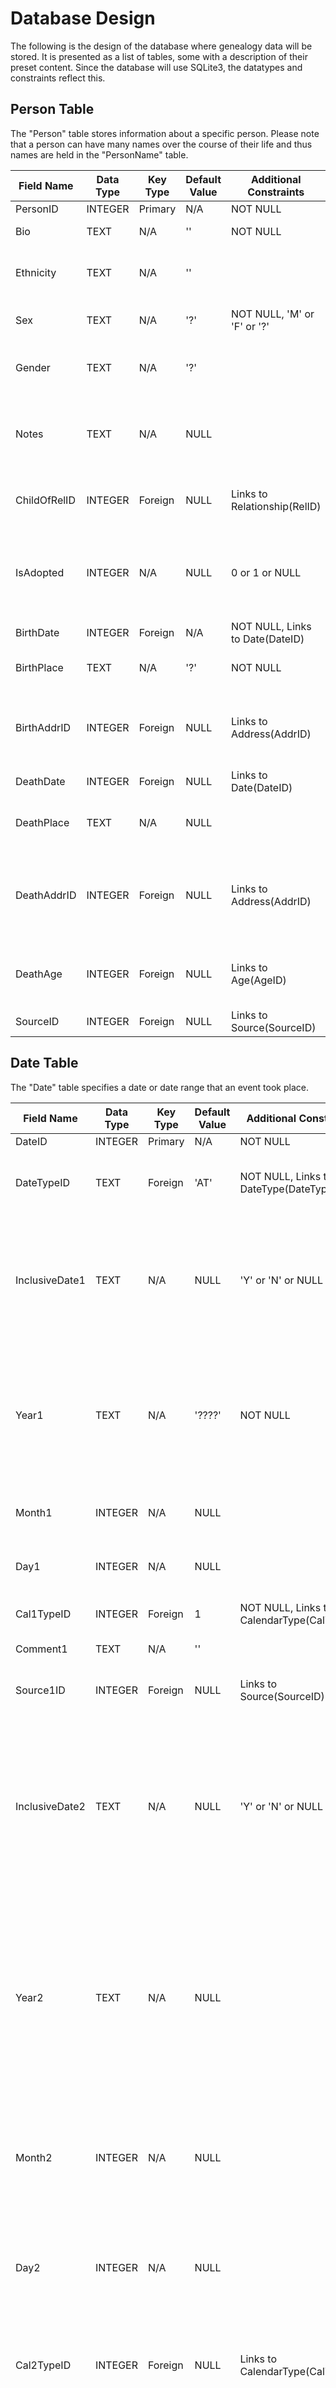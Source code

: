 # Database Design

The following is the design of the database where genealogy data will be stored.  It is presented as a list of tables, some with a description of their preset content.  Since the database will use SQLite3, the datatypes and constraints reflect this.

## Person Table

The "Person" table stores information about a specific person.  Please note that a person can have many names over the course of their life and thus names are held in the "PersonName" table.

Field Name   | Data Type | Key Type | Default Value | Additional Constraints          | Description 
------------ | --------- | -------- | ------------- | ------------------------------- | -----------
PersonID     | INTEGER   | Primary  | N/A           | NOT NULL                        | (RowID) ID
Bio          | TEXT      | N/A      | ''            | NOT NULL                        | Biography of person
Ethnicity    | TEXT      | N/A      | ''            |                                 | Description of Ethnicity (or NULL if unknown)
Sex          | TEXT      | N/A      | '?'           | NOT NULL, 'M' or 'F' or '?'     | Chromosonal Sex ('M', 'F' or '?' if unknown)
Gender       | TEXT      | N/A      | '?'           |                                 | Description of Gender (or '?' if unknown), will often match sex
Notes        | TEXT      | N/A      | NULL          |                                 | Any notes that aren't necessarily official but should nonetheless be recorded about a person
ChildOfRelID | INTEGER   | Foreign  | NULL          | Links to Relationship(RelID)    | Biological child of this relationship (or NULL if unknown)
IsAdopted    | INTEGER   | N/A      | NULL          | 0 or 1 or NULL                  | Specifies that the person was adopted.  Not required as this data is also included in the AdoptFoster table
BirthDate    | INTEGER   | Foreign  | N/A           | NOT NULL, Links to Date(DateID) | Date of Birth
BirthPlace   | TEXT      | N/A      | '?'           | NOT NULL                        | Birth Place Name (or '?' if unknown)
BirthAddrID  | INTEGER   | Foreign  | NULL          | Links to Address(AddrID)        | Birth Place Address ID (or NULL if not applicable, linked value is '?' if unknown)
DeathDate    | INTEGER   | Foreign  | NULL          | Links to Date(DateID)           | Death Date (or NULL if still alive)
DeathPlace   | TEXT      | N/A      | NULL          |                                 | Death Place Name (or NULL if still alive, '?' if unknown)
DeathAddrID  | INTEGER   | Foreign  | NULL          | Links to Address(AddrID)        | Death Place Address ID (or NULL if not applicable or still alive, Linked value is '?' if unknown)
DeathAge     | INTEGER   | Foreign  | NULL          | Links to Age(AgeID)             | Age at Death (or NULL if still alive, linked value is NULL:NULL:NULL if unknown)
SourceID     | INTEGER   | Foreign  | NULL          | Links to Source(SourceID)       | Source (or NULL if none)


## Date Table

The "Date" table specifies a date or date range that an event took place.

Field Name     | Data Type | Key Type | Default Value | Additional Constraints                     | Description 
-------------- | --------- | -------- | ------------- | ------------------------------------------ | -----------
DateID         | INTEGER   | Primary  | N/A           | NOT NULL                                   | (RowID) ID
DateTypeID     | TEXT      | Foreign  | 'AT'          | NOT NULL, Links to DateType(DateTypeID)    | Type of Date.  If 'BET', use '2' fields as well
InclusiveDate1 | TEXT      | N/A      | NULL          | 'Y' or 'N' or NULL                         | Does the date range include the date specified, Yes or No?  (NULL for "At" and "About" dates)
Year1          | TEXT      | N/A      | '????'        | NOT NULL                                   | At least 4 digits, replace any digit with '?' if unknown (e.g. 194? for between 1940 and 1949)
Month1         | INTEGER   | N/A      | NULL          |                                            | Month number or NULL if unknown
Day1           | INTEGER   | N/A      | NULL          |                                            | Day number or NULL if unknown
Cal1TypeID     | INTEGER   | Foreign  | 1             | NOT NULL, Links to CalendarType(CalTypeID) | Type of Calendar specified
Comment1       | TEXT      | N/A      | ''            |                                            | Comment on the Date
Source1ID      | INTEGER   | Foreign  | NULL          | Links to Source(SourceID)                  | Source for Date 1 (or NULL if none)
InclusiveDate2 | TEXT      | N/A      | NULL          | 'Y' or 'N' or NULL                         | Only used if DateTypeID is 'BET', otherwise NULL; Does the date range include the date specified, Yes or No?  (NULL also for "At" dates)
Year2          | TEXT      | N/A      | NULL          |                                            | Only used if DateTypeID is 'BET', otherwise NULL; At least 4 digits, replace any digit with '?' if unknown (e.g. 194? for between 1940 and 1949)
Month2         | INTEGER   | N/A      | NULL          |                                            | Only used if DateTypeID is 'BET', otherwise NULL; Month number or NULL also if unknown
Day2           | INTEGER   | N/A      | NULL          |                                            | Only used if DateTypeID is 'BET', otherwise NULL; Day number or NULL also if unknown
Cal2TypeID     | INTEGER   | Foreign  | NULL          | Links to CalendarType(CalTypeID)           | Only used if DateTypeID is 'BET', otherwise NULL; Type of Calendar specified
Comment2       | TEXT      | N/A      | NULL          |                                            | Only used if DateTypeID is 'BET', otherwise NULL; Comment on the Date
Source2ID      | INTEGER   | Foreign  | NULL          | Links to Source(SourceID)                  | Only used if DateTypeID is 'BET', otherwise NULL; Source for Date 2 (or NULL also if none)

Note that "FROM" dates are implemented as "AFTER" with "InclusiveDate1" set to 'Y', "TO" dates are "BEFORE" with "InclusiveDate1" set to 'Y' and "FROM ... TO ..." dates are implemented as "BETWEEN" dates with both "InclusiveDate" fields set to 'Y'.


## DateType Table

The "DateType" table details the type of date specified in the "Date" table.

Field Name   | Data Type | Key Type | Default Value | Additional Constraints | Description 
------------ | --------- | -------- | ------------- | ---------------------- | -----------
DateTypeID   | TEXT      | Primary  | N/A           | NOT NULL               | Indexes the types
DateTypeTxt  | TEXT      | N/A      | ''            | NOT NULL, UNIQUE       | Full date types

### Predefined Contents

This table has predefined contents as follows:

DateTypeID | DateTypeTxt
---------- | -----------
AT         | At
ABT        | About
BEF        | Before
AFT        | After
BET        | Between


## CalendarType Table

The "CalendarType" table details the type of calendar used for the date specified in the "Date" table.

Field Name   | Data Type | Key Type | Default Value | Additional Constraints | Description 
------------ | --------- | -------- | ------------- | ---------------------- | -----------
CalTypeID    | INTEGER   | Primary  | N/A           | NOT NULL               | (RowID) Index of the types
CalTypeName  | TEXT      | N/A      | ''            | NOT NULL, UNIQUE       | Names of the types

### Predefined Contents

This table has predefined contents as follows:

CalTypeID  | CalTypeName
---------- | -----------
1          | Gregorian
2          | Julian
3          | Hebrew
4          | French
5          | Roman
6          | Unknown
7          | Other

In the case of type 7 ("Other"), the calendar type should be specified in the comment in the "Date" table.


## Age

The "Age" table specifies the age or age range of a person when an event took place.

Field Name     | Data Type | Key Type | Default Value | Additional Constraints                     | Description 
-------------- | --------- | -------- | ------------- | ------------------------------------------ | -----------
AgeID          | INTEGER   | Primary  | N/A           | NOT NULL                                   | (RowID) ID
AgeTypeID      | TEXT      | Foreign  | 'AT'          | NOT NULL, Links to AgeType(AgeTypeID)      | Type of Age.  If 'BET', use '2' fields as well
InclusiveAge1  | TEXT      | N/A      | 'Y'           | 'Y' or 'N' or NULL                         | Does the age range include the age specified, Yes or No?  (NULL for "AT" and "ABT" ages, otherwise default Yes)
UseMonths1     | INTEGER   | N/A      | 1             | NOT NULL, 0 or 1                           | Are we using the Months field?  Specifically, the age could only be known in the days:years form.
NumYears1      | INTEGER   | N/A      | NULL          |                                            | Number of Years (or NULL if unknown)
NumMonths1     | INTEGER   | N/A      | NULL          |                                            | Number of Months (or NULL if unknown or not applicable (see UseMonths1 field))
NumDays1       | INTEGER   | N/A      | NULL          |                                            | Number of Days (or NULL if unknown)
Comment1       | TEXT      | N/A      | NULL          |                                            | Comment on the Age
Source1ID      | INTEGER   | Foreign  | NULL          | Links to Source(SourceID)                  | Source for Age 1 (or NULL if none)
InclusiveAge2  | TEXT      | N/A      | NULL          | 'Y' or 'N' or NULL                         | Only used if AgeTypeID is 'BET', otherwise NULL; Does the age range include the age specified, Yes or No?  (NULL default for most AgeTypeIDs, otherwise default Yes)
UseMonths2     | INTEGER   | N/A      | NULL          | 0 or 1 or NULL                             | Only used if AgeTypeID is 'BET', otherwise NULL; Are we using the Months field?  Specifically, the age could only be known in the days:years form.
NumYears2      | INTEGER   | N/A      | NULL          |                                            | Only used if AgeTypeID is 'BET', otherwise NULL; Number of Years (or NULL also if unknown)
NumMonths2     | INTEGER   | N/A      | NULL          |                                            | Only used if AgeTypeID is 'BET', otherwise NULL; Number of Months (or NULL also if unknown or not applicable (see UseMonths2 field))
NumDays2       | INTEGER   | N/A      | NULL          |                                            | Only used if AgeTypeID is 'BET', otherwise NULL; Number of Days (or NULL also if unknown)
Comment2       | TEXT      | N/A      | NULL          |                                            | Only used if AgeTypeID is 'BET', otherwise NULL; Comment on the Age
Source2ID      | INTEGER   | Foreign  | NULL          | Links to Source(SourceID)                  | Only used if AgeTypeID is 'BET', otherwise NULL; Source for Age 2 (or NULL also if none)


## AgeType Table

The "AgeType" table details the type of age specified in the "Age" table.

Field Name | Data Type | Key Type | Default Value | Additional Constraints | Description 
---------- | --------- | -------- | ------------- | ---------------------- | -----------
AgeTypeID  | TEXT      | Primary  | N/A           | NOT NULL               | Indexes the types
AgeTypeTxt | TEXT      | N/A      | ''            | UNIQUE, NOT NULL       | Full Age types

### Predefined Contents

This table has predefined contents as follows:

AgeTypeID | AgeTypeTxt
--------- | ----------
AT        | At
ABT       | About
BEF       | Before
AFT       | After
BET       | Between


## PersonName Table

The "PersonName" table stores the various names that a person uses over the course of their lifetime.

Field Name     | Data Type | Key Type | Default Value | Additional Constraints                     | Description 
-------------- | --------- | -------- | ------------- | ------------------------------------------ | -----------
NameID         | INTEGER   | Primary  | N/A           | NOT NULL                                   | (RowID) ID
PersonID       | INTEGER   | Foreign  | N/A           | NOT NULL, Links to Person(PersonID)        | The person whose name this is
UseStartDateID | INTEGER   | Foreign  | N/A           | NOT NULL, Links to Date(DateID)            | The date at which the person started using the name
UseEndDateID   | INTEGER   | Foreign  | NULL          | Links to Date(DateID)                      | The date at which the person stopped using this name, this can be NULL if they are still using it.
FamilyName     | TEXT      | N/A      | '?'           |                                            | Family Name(s) (usually Surname): can be NULL if not applicable, or '?' if unknown.  Use '???' for illegible letters. 
GivenName      | TEXT      | N/A      | '?'           |                                            | Given Name(s) (not middle names though - just those you'd address them by): can be NULL if not applicable, or '?' if unknown.  Use '???' for illegible letters.
Patronymic     | TEXT      | N/A      | NULL          |                                            | Patronymic if used: can be NULL if not applicable, or '?' if unknown.  Use '???' for illegible letters.
OtherNames     | TEXT      | N/A      | NULL          |                                            | Middle names etc.: can be NULL if not applicable, or '?' if unknown.  Use '???' for illegible letters.
TitlePrefix    | TEXT      | N/A      | NULL          |                                            | Title part used at the beginning of the name: can be NULL if not applicable, or '?' if unknown.  Use '???' for illegible letters.
TitleSuffix    | TEXT      | N/A      | NULL          |                                            | Title part used at the end of the name: can be NULL if not applicable, or '?' if unknown.  Use '???' for illegible letters.
TitleInterPart | TEXT      | N/A      | NULL          |                                            | Title part used during the name (e.g. 'of'): can be NULL if not applicable, or '?' if unknown.  Use '???' for illegible letters.
NameFormat     | TEXT      | N/A      | 'G F'         | NOT NULL                                   | Order in which the names go: 'G' for Given Name, 'F' for Family Name, 'P' for Patronymic, 'O' for other names, 'T' for Title Prefix, 'S' for Title Suffix, 'I' for Title InterPart.  Can be '?' if unknown.
PhoneticName   | TEXT      | N/A      | NULL          |                                            | How to pronounce the name: can be NULL if not applicable, or '?' if unknown.
PartsGuessed   | INTEGER   | N/A      | 0             | NOT NULL, 0 or 1                           | If 1, name contains guessed or illegible parts.
Comments       | TEXT      | N/A      | NULL          |                                            | Any comments on this name
SourceID       | INTEGER   | Foreign  | NULL          | Links to Source(SourceID)                  | Source (or NULL if none)


## PhysDesc Table

The "PhysDesc" table stores any physical descriptions of a person that have been documented.

Field Name  | Data Type | Key Type | Default Value | Additional Constraints              | Description 
----------- | --------- | -------- | ------------- | ----------------------------------- | -----------
PhysDescID  | INTEGER   | Primary  | N/A           | NOT NULL                            | (RowID) ID of Physical Description
PersonID    | INTEGER   | Foreign  | N/A           | NOT NULL, Links to Person(PersonID) | The person that this is the physical description of
PhysDescTxt | TEXT      | N/A      | ''            | NOT NULL                            | The Physical Description of the person
DescDate    | INTEGER   | Foreign  | N/A           | NOT NULL, Links to Date(DateID)     | The date of the Physical Description
Notes       | TEXT      | N/A      | NULL          |                                     | Any notes, however unofficial, about the description
SourceID    | INTEGER   | Foreign  | NULL          | Links to Source(SourceID)           | Source (or NULL if none)


## Beliefs

The "Beliefs" table stores the belief systems that a person subscribes to, whether a religious or political affiliation or something else.

Field Name     | Data Type | Key Type | Default Value | Additional Constraints                      | Description 
-------------- | --------- | -------- | ------------- | ------------------------------------------- | -----------
BeliefsID      | INTEGER   | Primary  | N/A           | NOT NULL                                    | (RowID) ID of Belief System
PersonID       | INTEGER   | Foreign  | N/A           | NOT NULL, Links to Person(PersonID)         | The Person for whom this is a belief system
BeliefTypeID   | INTEGER   | Foreign  | 1             | NOT NULL, Links to BeliefType(BeliefTypeID) | The type of Belief System
Description    | TEXT      | N/A      | ''            | NOT NULL                                    | Description of Belief System
StartDate      | INTEGER   | Foreign  | N/A           | NOT NULL, Links to Date(DateID)             | When the person started believing this (links to '?' values if unknown)
EndDate        | INTEGER   | Foreign  | NULL          | Links to Date(DateID)                       | When the person stopped believing this, or NULL if they never stopped (links to '?' values if unknown)
Comments       | TEXT      | N/A      | NULL          |                                             | Comments
SourceID       | INTEGER   | Foreign  | NULL          | Links to Source(SourceID)                   | Source (or NULL if none)


## BeliefType Table

The "BeliefType" table stores the types of belief system that a person can subscribe to, such as "Religious" or "Political".

Field Name    | Data Type | Key Type | Default Value | Additional Constraints | Description 
------------- | --------- | -------- | ------------- | ---------------------- | -----------
BeliefTypeID  | INTEGER   | Primary  | N/A           | NOT NULL               | (RowID) ID of the type of belief system
BeliefTypeTxt | TEXT      | N/A      | ''            | NOT NULL, UNIQUE       | The belief system type

### Predefined Contents

This table has predefined contents as follows:

BeliefTypeID | BeliefTypeTxt
------------ | ----------
1            | Religion
2            | Cult
3            | Political
4            | Other Formal
5            | Informal Attribute
6            | Other

Please note that "athiest" is an attribute of a belief system, so would fall under category 5 ("Informal Attribute").


## Nationality Table

The "Nationality" table stores the nationality or tribal affiliation of a person.  A person can have many overlapping nationalities or tribal affiliations.

Field Name     | Data Type | Key Type | Default Value | Additional Constraints                      | Description 
-------------- | --------- | -------- | ------------- | ------------------------------------------- | -----------
NatID          | INTEGER   | Primary  | N/A           | NOT NULL                                    | (RowID) ID of Nationality/Tribal Affiliation
PersonID       | INTEGER   | Foreign  | N/A           | NOT NULL, Links to Person(PersonID)         | The person for whom this Nationality/Tribal Affiliation applies
AffilTypeID    | INTEGER   | Foreign  | 2             | NOT NULL, Links to AffilType(AffilTypeID)   | Type of Affiliation
Description    | TEXT      | N/A      | ''            | NOT NULL                                    | Description of Affiliation
IDCode         | TEXT      | N/A      | NULL          |                                             | Identity Code (or NULL if not applicable, or '?' if unknown)
StartDate      | INTEGER   | Foreign  | N/A           | NOT NULL, Links to Date(DateID)             | The start date of the Affiliation
EndDate        | INTEGER   | Foreign  | NULL          | Links to Date(DateID)                       | The end date of the affiliation, or NULL if is hasn't ended.
ConvertedToID  | INTEGER   | Foreign  | NULL          | Links to Nationality(NatID)                 | The ID of the nationality it changed into if a nationality/affiliation type was converted to another, otherwise NULL.
Comments       | TEXT      | N/A      | NULL          |                                             | Any comments about this
SourceID       | INTEGER   | Foreign  | NULL          | Links to Source(SourceID)                   | Source (or NULL if none)


## AffilType Table

The "AffilType" table stores the type of affiliation detailed in the "Nationality" table.

Field Name   | Data Type | Key Type | Default Value | Additional Constraints | Description 
------------ | --------- | -------- | ------------- | ---------------------- | -----------
AffilTypeID  | INTEGER   | Primary  | N/A           | NOT NULL               | (RowID) ID of the Affilliation Type
AffilTypeTxt | TEXT      | N/A      | ''            | NOT NULL, UNIQUE       | Affilliation Type in full

### Predefined Contents

This table has predefined contents as follows:

AffilTypeID | AffilTypeTxt
----------- | ------------
1           | Tribe
2           | National Citizen
3           | Freedom to Remain
4           | Working Visa
5           | Permanent Residency
6           | Other


## AdoptFoster Table

The "AdoptFoster" table details the adoption or fosterhood of a person by a relationship.  Note that this can be a dummy relationship for adoption by single people not in relationships.

Field Name     | Data Type | Key Type | Default Value | Additional Constraints                             | Description 
-------------- | --------- | -------- | ------------- | -------------------------------------------------- | -----------
AdoptFosterID  | INTEGER   | Primary  | N/A           | NOT NULL                                           | (RowID) Adoption/Fosterhood ID
ByRelationship | INTEGER   | Foreign  | NULL          | Links to Relationship(RelID)                       | Adopted by Relationship ID (or NULL if unknown)
PersonID       | INTEGER   | Foreign  | N/A           | NOT NULL, Links to Person(PersonID)                | The person who was adopted
AdFosDate      | INTEGER   | Foreign  | N/A           | NOT NULL, Links to Date(DateID)                    | The date of the Adoption/Fosterhood.  Linked values are '?' if unknown
AdFosEndDate   | INTEGER   | Foreign  | NULL          | Links to Date(DateID)                              | The date the Adoption/Fosterhood ended or NULL if Not Applicable.  Linked values are '?' if unknown
AdoptTypeID    | INTEGER   | Foreign  | 1             | NOT NULL, Links to AdoptType(AdoptTypeID)          | The type of adoption or fosterhood
Description    | TEXT      | N/A      | ''            | NOT NULL                                           | Description of the Adoption/Fosterhood
PersonTypeID   | INTEGER   | Foreign  | 0             | NOT NULL, Links to AdoptPersonType(AdPersonTypeID) | Code for the person in the relationship adopting/fostering this person.
SourceID       | INTEGER   | Foreign  | NULL          | Links to Source(SourceID)                          | Source (or NULL if none)


## AdoptPersonType Table

The "AdoptPersonType" table details the who in a relationship is adopting/fostering a child, as descripted in the "AdoptFoster" table.

Field Name       | Data Type | Key Type | Default Value | Additional Constraints | Description 
---------------- | --------- | -------- | ------------- | ---------------------- | -----------
AdPersonTypeID   | INT       | Primary  | N/A           | NOT NULL, UNIQUE       | ID for person adopted type
AdPersonTypeDesc | TEXT      | N/A      | ''            | NOT NULL, UNIQUE       | Description of person adopted type

Note that since AdPersonTypeID is *NOT* the RowID, to avoid it being declared as such, the datatype *MUST* be written as `INT`.

### Predefined Contents

This table has predefined contents as follows:

AdPersonTypeID | AdPersonTypeDesc
-------------- | ----------------
0              | Unknown
1              | Person 1 Only
2              | Person 2 Only
3              | Both people in relationship


## AdoptType Table

The "AdoptType" table describes the type of adoption detailed in the "AdoptFoster" table.

Field Name   | Data Type | Key Type | Default Value | Additional Constraints | Description 
------------ | --------- | -------- | ------------- | ---------------------- | -----------
AdoptTypeID  | INTEGER   | Primary  | N/A           | NOT NULL               | (RowID) Adoption/Fosterhood Type ID
AdoptTypeTxt | TEXT      | N/A      | ''            | NOT NULL, UNIQUE       | Full Adoption/Fosterhood Type

### Predefined Contents

This table has predefined contents as follows:

AdoptTypeID | AdoptTypeTxt
----------- | ------------
1           | Legal Adoption
2           | Informal Adoption
3           | Fosterhood
4           | Other



## Relationship Table

The "Relationship" table describes details of the relationship between two people.  If a relationship includes more than two people (e.g. a polyamorous romantic relationship), multiple records will need to be entered in the "Relationship" table.

Field Name   | Data Type | Key Type | Default Value | Additional Constraints                      | Description 
------------ | --------- | -------- | ------------- | ------------------------------------------- | -----------
RelID        | INTEGER   | Primary  | N/A           | NOT NULL                                    | (RowID) ID of the relationship
Person1ID    | INTEGER   | Foreign  | N/A           | NOT NULL, Links to Person(PersonID)         | First person in relationship
Person2ID    | INTEGER   | Foreign  | NULL          | Links to Person(PersonID)                   | Second person in relationship or NULL if unknown (or also NULL if N/A in adoption)
RelTypeID    | INTEGER   | Foreign  | 7             | NOT NULL, Links to RelType(RelTypeID)       | The type of relationship
IsRomantic   | INTEGER   | N/A      | 1             | 0 or 1 or NULL                              | Is the relationship a romantic or a platonic one? (NULL if unknown)
Description  | TEXT      | N/A      | ''            | NOT NULL                                    | Description of the Relationship
RelEndTypeID | INTEGER   | Foreign  | 4             | NOT NULL, Links to RelEndType(RelEndTypeID) | The way the relationship ended
RelEndDesc   | TEXT      | N/A      | ''            | NOT NULL                                    | Description of how the relationship ended
ConvRelID    | INTEGER   | Foreign  | NULL          | Links to Relationship(RelID)                | If the Relationship End Type ID is 3 (converted), this links to the relationship it converted into.
Notes        | TEXT      | N/A      | NULL          |                                             | Any notes, however unofficial, on this relationship
SourceID     | INTEGER   | Foreign  | NULL          | Links to Source(SourceID)                   | Source (or NULL if none)


## RelType Table

The "RelType" table describes the type of relationship detailed in the "Relationship" table.  It includes a "Dummy" type for use in single-person adoptions.

Field Name   | Data Type | Key Type | Default Value | Additional Constraints | Description 
------------ | --------- | -------- | ------------- | ---------------------- | -----------
RelTypeID    | INTEGER   | Primary  | N/A           | NOT NULL               | (RowID) ID of the Relationship Type
RelTypeTxt   | TEXT      | N/A      | ''            | NOT NULL, UNIQUE       | Full Relationship Type
CanHaveChild | INTEGER   | N/A      | 1             | NOT NULL, 0 or 1       | Can this relationship type give birth to a child?

### Predefined Contents

This table has predefined contents as follows:

RelTypeID | RelTypeTxt                   | CanHaveChild | *Comment*
--------- | ---------------------------- | ------------ | ---------
1         | Sperm/Egg donor              | 1            | 
2         | Surrogate                    | 1            | 
3         | Very Short Term Relationship | 1            | *(e.g. one-night's stand)*
4         | Short Term Relationship      | 1            | 
5         | Long Term Relationship       | 1            | 
6         | Formal Engagement            | 1            | 
7         | Marriage                     | 1            | 
8         | Civil Partnership            | 1            | 
9         | Friends                      | 0            | 
10        | Sexual Friendship            | 1            | *(Friends with benefits)*
11        | Godparent/Godchild           | 0            | *(Person 1 is Godparent, Person 2 is Godchild)*
12        | Witness at marriage          | 0            | *(Person 1 is wed, Person 2 is Witness)*
13        | Other                        | 1            | 
14        | (Dummy)                      | 0            | *(Dummy relationship for single-person adoptions)*


## RelEndType Table

The "RelEndType" table describes the way a relationship (detailed in the "Relationship" table) has ended.  If the type is 3 ("Converted"), the relationship table includes the relationship the current one converted into.

Field Name    | Data Type | Key Type | Default Value | Additional Constraints | Description 
------------- | --------- | -------- | ------------- | ---------------------- | -----------
RelEndTypeID  | INTEGER   | Primary  | N/A           | NOT NULL               | (RowID) ID of the Relationship End Type
RelEndTypeTxt | TEXT      | N/A      | ''            | NOT NULL, UNIQUE       | Full Relationship End Type

### Predefined Contents

This table has predefined contents as follows:

RelEndTypeID | RelEndTypeTxt | *Comment*
------------ | ------------- | ---------
1            | Split         | *(e.g. Divorce, Anullment, etc)*
2            | Death         | *(of a Participant)*
3            | Converted     | *(into another relationship type)*
4            | Unknown       |   


## Job Table

The "Job" table details the form of employment a person has.  This employment may be paid or unpaid.

Field Name     | Data Type | Key Type | Default Value | Additional Constraints              | Description 
-------------- | --------- | -------- | ------------- | ----------------------------------- | -----------
JobID          | INTEGER   | Primary  | N/A           | NOT NULL                            | (RowID) ID of Job
PersonID       | INTEGER   | Foreign  | N/A           | NOT NULL, Links to Person(PersonID) | Person whose job this is
JobTitle       | TEXT      | N/A      | ''            | NOT NULL                            | Title of Job
JobDescription | TEXT      | N/A      | ''            | NOT NULL                            | Description of Job
PayDescription | TEXT      | N/A      | '?'           | NOT NULL                            | Description of Pay or '?' if pay is unknown
StartDate      | INTEGER   | Foreign  | N/A           | NOT NULL, Links to Date(DateID)     | Date the person started the Job
EndDate        | INTEGER   | Foreign  | NULL          | Links to Date(DateID)               | Date the person ended the job (or NULL if the job is still ongoing)
Comments       | TEXT      | N/A      | NULL          |                                     | Comments on the Job
SourceID       | INTEGER   | Foreign  | NULL          | Links to Source(SourceID)           | Source (or NULL if none)


## Address Table

The "Address" table details the addresses of various locations.

Field Name     | Data Type | Key Type | Default Value | Additional Constraints    | Description 
-------------- | --------- | -------- | ------------- | ------------------------- | -----------
AddrID         | INTEGER   | Primary  | N/A           | NOT NULL                  | (RowID) ID of Address
Description    | TEXT      | N/A      | ''            | NOT NULL                  | Description of Address
AddrNameNum    | TEXT      | N/A      | '?'           | NOT NULL                  | Address Name or Number (or '?' if unknown)
AddrLine2      | TEXT      | N/A      | NULL          |                           | Address Line 2 (or NULL if not applicable)
AddrRoad       | TEXT      | N/A      | NULL          |                           | Address Road (or '?' if unknown, or NULL if not applicable)
AddrSettlement | TEXT      | N/A      | NULL          |                           | Settlement (or '?' if unknown, or NULL if not applicable)
AddrBorough    | TEXT      | N/A      | NULL          |                           | Borough  (or '?' if unknown, or NULL if not applicable)
AddrCounty     | TEXT      | N/A      | NULL          |                           | County  (or '?' if unknown, or NULL if not applicable)
AddrState      | TEXT      | N/A      | NULL          |                           | State  (or '?' if unknown, or NULL if not applicable)
AddrPostCode   | TEXT      | N/A      | NULL          |                           | Postal Code or similar  (or '?' if unknown, or NULL if not applicable)
AddrCountry    | TEXT      | N/A      | NULL          |                           | Country  (or '?' if unknown, or NULL if not applicable)
Latitude       | REAL      | N/A      | NULL          |                           | Latitude (or NULL if unknown)
Longitude      | REAL      | N/A      | NULL          |                           | Longitude (or NULL if unknown)
FixTelNum      | TEXT      | N/A      | NULL          |                           | Fixed (land-line) Telephone Number  (or '?' if unknown, or NULL if not applicable)
Notes          | TEXT      | N/A      | NULL          |                           | Any notes, even if unofficial
SourceID       | INTEGER   | Foreign  | NULL          | Links to Source(SourceID) | Source (or NULL if none)


## LivingAddr Table

The "LivingAddr" table details the residency of a person (from the "Person" table) at an address (from the "Address" table).

Field Name   | Data Type | Key Type | Default Value | Additional Constraints              | Description 
------------ | --------- | -------- | ------------- | ----------------------------------- | -----------
LivingAddrID | INTEGER   | Primary  | N/A           | NOT NULL                            | (RowID) ID of Living Address
PersonID     | INTEGER   | Foreign  | N/A           | NOT NULL, Links to Person(PersonID) | Person whose address this is
AddrID       | INTEGER   | Foreign  | N/A           | NOT NULL, Links to Address(AddrID)  | The Address
ArrivedDate  | INTEGER   | Foreign  | N/A           | NOT NULL, Links to Date(DateID)     | Date the person arrived at the address
LeftDate     | INTEGER   | Foreign  | NULL          | Links to Date(DateID)               | Date the person left the address, or NULL if they haven't left yet
Notes        | TEXT      | N/A      | NULL          |                                     | Any notes, however unofficial, on this residence
SourceID     | INTEGER   | Foreign  | NULL          | Links to Source(SourceID)           | Source (or NULL if none)


## WorkingAddr Table

The "WorkingAddr" table details the addresses at which a person's employment is situated.  A person's job can change addresses over the course of their employment in the same role with the same firm.  Additionally, some jobs may move regularly (such as construction work) and/or be situated in multiple sites at once.  The separation of this table from the "Job" table allows for all these conditions.

Field Name     | Data Type | Key Type | Default Value | Additional Constraints             | Description 
-------------- | --------- | -------- | ------------- | ---------------------------------- | -----------
WorkingAddrID  | INTEGER   | Primary  | N/A           | NOT NULL                           | (RowID) ID of Working Address
JobID          | INTEGER   | Foreign  | N/A           | NOT NULL, Links to Job(JobID)      | Job at this address
AddrID         | INTEGER   | Foreign  | N/A           | NOT NULL, Links to Address(AddrID) | The Address
ArrivedDate    | INTEGER   | Foreign  | N/A           | NOT NULL, Links to Date(DateID)    | Date the job arrived at the address
LeftDate       | INTEGER   | Foreign  | NULL          | Links to Date(DateID)              | Date the job left the address, or NULL if it hasn't left yet
Description    | TEXT      | N/A      | ''            | NOT NULL                           | Description of this job being at this address
Notes          | TEXT      | N/A      | NULL          |                                    | Any notes, however unofficial, about this job at this address
SourceID       | INTEGER   | Foreign  | NULL          | Links to Source(SourceID)          | Source (or NULL if none)


## OtherContact Table

The "OtherContact" table stores additional contact details for a person.

Field Name     | Data Type | Key Type | Default Value | Additional Constraints                        | Description 
-------------- | --------- | -------- | ------------- | --------------------------------------------- | -----------
OtherContactID | INTEGER   | Primary  | N/A           | NOT NULL                                      | (RowID) ID of the Other Contact-type Address
PersonID       | INTEGER   | Foreign  | N/A           | NOT NULL, Links to Person(PersonID)           | Person whose contact details these are
StartDate      | INTEGER   | Foreign  | N/A           | NOT NULL, Links to Date(DateID)               | Date the person gained these contact details
EndDate        | INTEGER   | Foreign  | NULL          | Links to Date(DateID)                         | Date the person lost these contact details, or NULL if they are still valid
ContactTypeID  | INTEGER   | Foreign  | 1             | NOT NULL, Links to ContactType(ContactTypeID) | Type of Contact Details
Description    | TEXT      | N/A      | ''            | NOT NULL                                      | Description of contact details
Data           | TEXT      | N/A      | ''            | NOT NULL                                      | Contact Details
Notes          | TEXT      | N/A      | NULL          |                                               | Any notes, however unofficial, on these contact details
SourceID       | INTEGER   | Foreign  | NULL          | Links to Source(SourceID)                     | Source (or NULL if none)


## ContactType Table

The "ContactType" table details the types of contact that are stored in the "OtherContact" table.

Field Name     | Data Type | Key Type | Default Value | Additional Constraints | Description 
-------------- | --------- | -------- | ------------- | ---------------------- | -----------
ContactTypeID  | INTEGER   | Primary  | N/A           | NOT NULL               | (RowID) ID of the Contact Type
ContactTypeTxt | TEXT      | N/A      | ''            | NOT NULL               | Full Contact Type

### Predefined Contents

This table has predefined contents as follows:

ContactTypeID | ContactTypeTxt
------------- | --------------
1             | Fixed Telephone Number
2             | Mobile Telephone Number
3             | Facsimile Number
4             | Telex/Teleprinter Number
5             | E-Mail Address
6             | Web Address
7             | Instant Messaging Address
8             | VOIP Number/Address
9             | Social Media Account
10            | Other


## EducAchieve Table

The "EducAchieve" table describes the Educational Achievements (qualifications, etc) of a person.

Field Name    | Data Type | Key Type | Default Value | Additional Constraints              | Description 
------------- | --------- | -------- | ------------- | ----------------------------------- | -----------
EducAchieveID | INTEGER   | Primary  | N/A           | NOT NULL                            | (RowID) Educational Achievement ID
PersonID      | INTEGER   | Foreign  | N/A           | NOT NULL, Links to Person(PersonID) | Person who achieved it
AchieveDate   | INTEGER   | Foreign  | N/A           | NOT NULL, Links to Date(DateID)     | Date they achieved it
QualName      | TEXT      | N/A      | ''            | NOT NULL                            | Qualification Name
QualType      | TEXT      | N/A      | ''            | NOT NULL                            | Qualification Type
Subject       | TEXT      | N/A      | NULL          |                                     | Subject of Qualification, or NULL if too general
Description   | TEXT      | N/A      | ''            | NOT NULL                            | Description of Qualification
PlaceName     | TEXT      | N/A      | NULL          |                                     | Place qualification was achieved or NULL if not applicable
PlaceAddrID   | INTEGER   | Foreign  | NULL          | Links to Address(AddrID)            | Address of the place (or NULL if Unknown, also NULL if unapplicable (above will be NULL too in this case)).
Notes         | TEXT      | N/A      | NULL          |                                     | Any notes, however unofficial, about this qualification
SourceID      | INTEGER   | Foreign  | NULL          | Links to Source(SourceID)           | Source (or NULL if none)


## Event Table

The "Event" table details the events that take place throughout a person's life that aren't covered by the other tables.

Field Name    | Data Type | Key Type | Default Value | Additional Constraints              | Description 
------------- | --------- | -------- | ------------- | ----------------------------------- | -----------
EventID       | INTEGER   | Primary  | N/A           | NOT NULL                            | (RowID) Event ID
PersonID      | INTEGER   | Foreign  | N/A           | NOT NULL, Links to Person(PersonID) | Person to whom the event occurred
EventDate     | INTEGER   | Foreign  | N/A           | NOT NULL, Links to Date(DateID)     | Date of the Event
AgeAtEvent    | INTEGER   | Foreign  | NULL          | Links to Age(AgeID)                 | Person's age at event
Description   | TEXT      | N/A      | ''            | NOT NULL                            | Short description of event
Details       | TEXT      | N/A      | NULL          |                                     | Event Details (or NULL if not applicable)
PlaceName     | TEXT      | N/A      | NULL          |                                     | Place the where the event occurred (or NULL if not applicable)
PlaceAddr     | INTEGER   | Foreign  | NULL          | Links to Address(AddrID)            | Address of place the where the event occurred (or NULL if not applicable)
Notes         | TEXT      | N/A      | NULL          |                                     | Any notes, however unofficial, about this event
SourceID      | INTEGER   | Foreign  | NULL          | Links to Source(SourceID)           | Source (or NULL if none)


## Source Table

The "Source" table stores details of the sources referred to by other tables.  Note that some data will be stored externally in files whose path is stored in this table.

Field Name    | Data Type | Key Type | Default Value | Additional Constraints                      | Description 
------------- | --------- | -------- | ------------- | ------------------------------------------- | -----------
SourceID      | INTEGER   | Primary  | N/A           | NOT NULL                                    | (RowID) Source ID
SourceTypeID  | INTEGER   | Foreign  | N/A           | NOT NULL, Links to SourceType(SourceTypeID) | The type of source
Description   | TEXT      | N/A      | ''            | NOT NULL                                    | Description of the source
FromDate      | INTEGER   | Foreign  | N/A           | NOT NULL, Links to Date(DateID)             | The date from which the work, well, dates.  Links to '?' if unknown.
FromWork      | TEXT      | N/A      | NULL          |                                             | Work the source is from (e.g. a book, etc).  If not applicable, is NULL.
SectPagePara  | TEXT      | N/A      | NULL          |                                             | Section, Page and Paragraph reference or at least some way of locating source in work, or NULL if not applicable.
Location      | TEXT      | N/A      | NULL          |                                             | Location of source (e.g. a library) or NULL if not applicable.
LocationAddr  | INTEGER   | Foreign  | NULL          | Links to Address(AddrID)                    | Address of source location, or NULL if not applicable or unknown (if unknown, above field won't be NULL).
CallNum       | TEXT      | N/A      | NULL          |                                             | Call Number or other reference form for work in location, or '?' if unknown, or NULL if not applicable.
LangCodeMajor | TEXT      | Foreign  | NULL          | Links to ISO6393(Code3)                     | ISO 639-3 code (Major part), or NULL if not applicable.
LangCodeMinor | TEXT      | N/A      | NULL          |                                             | ISO 639-3 code (Minor/National part), or NULL if not applicable.
AccessedDate  | INTEGER   | Foreign  | N/A           | NOT NULL, Links to Date(DateID)             | The date the source was accessed and/or details added to the database.
InternalData  | TEXT      | N/A      | NULL          |                                             | Typed Data from source, or NULL if this cannot be done.
ExternalData  | TEXT      | N/A      | NULL          |                                             | Path of external file containing source data, or NULL if not applicable
ExtDataMIME   | TEXT      | N/A      | NULL          |                                             | MIME type of External Data file, or NULL if not applicable.
Reliability   | INTEGER   | N/A      | NULL          |                                             | Reliability assessment of data in a scale of 0 to 3, or NULL if unknown.
Notes         | TEXT      | N/A      | NULL          |                                             | Any notes, however unofficial, about the source.


## SourceType Table

The "SourceType" table details the type of information stored in the "Source" table.

Field Name     | Data Type | Key Type | Default Value | Additional Constraints | Description 
-------------- | --------- | -------- | ------------- | ---------------------- | -----------
SourceTypeID   | INTEGER   | Primary  | N/A           | NOT NULL               | (RowID) Source Type ID
SourceTypeTxt  | TEXT      | N/A      | ''            | NOT NULL, UNIQUE       | The full Source Type

### Predefined Contents

This table has predefined contents as follows:

SourceTypeID | SourceTypeTxt
------------ | -------------
1            | Memory
2            | Record
3            | Image
4            | Audio
5            | Video
6            | Other


## Multimedia Table

The "Multimedia" table details external multimedia files that aren't being used as sources.

Field Name   | Data Type | Key Type | Default Value              | Additional Constraints          | Description 
------------ | --------- | -------- | -------------------------- | ------------------------------- | -----------
MultimediaID | INTEGER   | Primary  | N/A                        | NOT NULL                        | (RowID) ID of Other Multimedia
Description  | TEXT      | N/A      | ''                         | NOT NULL                        | Description of the Multimedia
OriginDate   | INTEGER   | Foreign  | N/A                        | NOT NULL, Links to Date(DateID) | Original date of the Multimedia
Data         | TEXT      | N/A      | ''                         | NOT NULL                        | Path of external data file containing Multimedia
DataMIME     | TEXT      | N/A      | 'application/octet-stream' | NOT NULL                        | MIME type of the external data file
Notes        | TEXT      | N/A      | NULL                       |                                 | Any notes, however unofficial, on the Multimedia


## InMultimedia Table

The "InMultimedia" table Describes the people (in the "Person" table) appearing in a particular piece of multimedia (in the "Multimedia" table).  This table gets over the Many-To-Many relationship of this situation.

Field Name     | Data Type | Key Type | Default Value | Additional Constraints                      | Description 
-------------- | --------- | -------- | ------------- | ------------------------------------------- | -----------
InMultimediaID | INTEGER   | Primary  | N/A           | NOT NULL                                    | (RowID) ID of Multimedia Assignment
MultimediaID   | INTEGER   | Foreign  | N/A           | NOT NULL, Links to Multimedia(MultimediaID) | ID of the Other Multimedia
PersonID       | INTEGER   | Foreign  | N/A           | NOT NULL, Links to Person(PersonID)         | ID of the person featured in the Multimedia
Notes          | TEXT      | N/A      | NULL          |                                             | Any notes, however unofficial, about the person's role in the Multimedia


## ISO6393 Table

The "ISO6393" table stores possible ISO-639-3 Language codes that can be assigned to sources.

Field Name | Data Type | Key Type | Default Value | Additional Constraints                           | Description 
---------- | --------- | -------- | ------------- | ------------------------------------------------ | -----------
Code3      | TEXT      | Primary  | N/A           | NOT NULL, UNIQUE                                 | The ISO-639-3 code
Code2B     | TEXT      | N/A      | NULL          |                                                  | The ISO-639-2 Bibliographic code (or NULL if not available)
Code2T     | TEXT      | N/A      | NULL          |                                                  | The ISO-639-2 Terminology code (or NULL if not available)
Code1      | TEXT      | N/A      | NULL          |                                                  | The ISO-639-1 code (or NULL if not available)
ScopeCode  | TEXT      | N/A      | 'I'           | NOT NULL, 'I' or 'M' or 'S'                      | Single letter specifying the scope of the language code: I(ndividual), M(acrolanguage), S(pecial)
TypeCode   | TEXT      | N/A      | 'L'           | NOT NULL, 'A' or 'C' or 'E' or 'H' or 'L' or 'S' | Single letter specifying the type of the language code: A(ncient), C(onstructed), E(xtinct), H(istorical), L(iving), S(pecial)
RefName    | TEXT      | N/A      | ''            | NOT NULL                                         | The reference name of the language
Comment    | TEXT      | N/A      | NULL          |                                                  | Any comments about the language.

### Predefined Contents

This table has predefined contents.  See the external file 'iso-6393-3.tab' for the data.


## MetaInfo Table

The "MetaInfo" stores metadata about the database.

Field Name | Data Type | Key Type | Default Value | Additional Constraints                           | Description 
---------- | --------- | -------- | ------------- | ------------------------------------------------ | -----------
Element    | TEXT      | Primary  | N/A           | NOT NULL, UNIQUE                                 | Meta Information Element
Value      | TEXT      | N/A      | NULL          |                                                  | Meta Information Value

### Predefined Contents

This table has predefined contents as follows:

Element   | Value | *Comment*
--------- | ----- | ---------
Version   |       | *Program version that made the database*
Last_Edit |       | *Date/time of last edit in YYYY-MM-DD HH:MM:SS +ZZZZ format*


